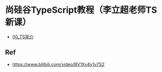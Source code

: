 # 尚硅谷TypeScript教程（李立超老师TS新课）


* [00_TS简介](./00/)


## Ref


* <https://www.bilibili.com/video/BV1Xy4y1v7S2>
